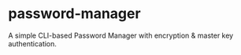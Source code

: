 # password-manager
A simple CLI-based Password Manager with encryption &amp; master key authentication.
